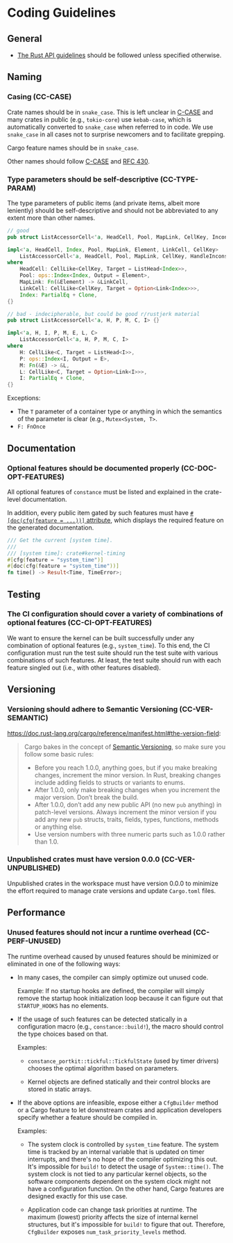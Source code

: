 # Coding Guidelines

## General

- [The Rust API guidelines] should be followed unless specified otherwise.

[The Rust API guidelines]: https://github.com/rust-lang/api-guidelines/tree/91939a78784e97ec3e2d84abed905738a7fd4224

## Naming

### Casing (CC-CASE)

Crate names should be in `snake_case`. This is left unclear in [C-CASE] and many crates in public (e.g., `tokio-core`) use `kebab-case`, which is automatically converted to `snake_case` when referred to in code. We use `snake_case` in all cases not to surprise newcomers and to facilitate grepping.

Cargo feature names should be in `snake_case`.

Other names should follow [C-CASE] and [RFC 430].

[C-CASE]: https://github.com/rust-lang/api-guidelines/blob/91939a78784e97ec3e2d84abed905738a7fd4224/src/naming.md#casing-conforms-to-rfc-430-c-case
[RFC 430]: https://github.com/rust-lang/rfcs/blob/master/text/0430-finalizing-naming-conventions.md

### Type parameters should be self-descriptive (CC-TYPE-PARAM)

The type parameters of public items (and private items, albeit more leniently) should be self-descriptive and should not be abbreviated to any extent more than other names.

```rust
// good
pub struct ListAccessorCell<'a, HeadCell, Pool, MapLink, CellKey, InconsistencyHandler> {}

impl<'a, HeadCell, Index, Pool, MapLink, Element, LinkCell, CellKey>
    ListAccessorCell<'a, HeadCell, Pool, MapLink, CellKey, HandleInconsistencyByReturningError>
where
    HeadCell: CellLike<CellKey, Target = ListHead<Index>>,
    Pool: ops::Index<Index, Output = Element>,
    MapLink: Fn(&Element) -> &LinkCell,
    LinkCell: CellLike<CellKey, Target = Option<Link<Index>>>,
    Index: PartialEq + Clone,
{}

// bad - indecipherable, but could be good r/rustjerk material
pub struct ListAccessorCell<'a, H, P, M, C, I> {}

impl<'a, H, I, P, M, E, L, C>
    ListAccessorCell<'a, H, P, M, C, I>
where
    H: CellLike<C, Target = ListHead<I>>,
    P: ops::Index<I, Output = E>,
    M: Fn(&E) -> &L,
    L: CellLike<C, Target = Option<Link<I>>>,
    I: PartialEq + Clone,
{}

```

Exceptions:

- The `T` parameter of a container type or anything in which the semantics of the parameter is clear (e.g., `Mutex<System, T>`.
- `F: FnOnce`

## Documentation

### Optional features should be documented properly (CC-DOC-OPT-FEATURES)

All optional features of `constance` must be listed and explained in the crate-level documentation.

In addition, every public item gated by such features must have [`#[doc(cfg(feature = ...))]` attribute](https://github.com/rust-lang/rust/issues/43781), which displays the required feature on the generated documentation.

```rust
/// Get the current [system time].
///
/// [system time]: crate#kernel-timing
#[cfg(feature = "system_time")]
#[doc(cfg(feature = "system_time"))]
fn time() -> Result<Time, TimeError>;
```

## Testing

### The CI configuration should cover a variety of combinations of optional features (CC-CI-OPT-FEATURES)

We want to ensure the kernel can be built successfully under any combination of optional features (e.g., `system_time`). To this end, the CI configuration must run the test suite should run the test suite with various combinations of such features. At least, the test suite should run with each feature singled out (i.e., with other features disabled).

## Versioning

### Versioning should adhere to Semantic Versioning (CC-VER-SEMANTIC)

<https://doc.rust-lang.org/cargo/reference/manifest.html#the-version-field>:

> Cargo bakes in the concept of [Semantic Versioning](https://semver.org/), so make sure you follow some basic rules:
>
> - Before you reach 1.0.0, anything goes, but if you make breaking changes, increment the minor version. In Rust, breaking changes include adding fields to structs or variants to enums.
> - After 1.0.0, only make breaking changes when you increment the major version. Don’t break the build.
> - After 1.0.0, don’t add any new public API (no new `pub` anything) in patch-level versions. Always increment the minor version if you add any new `pub` structs, traits, fields, types, functions, methods or anything else.
> - Use version numbers with three numeric parts such as 1.0.0 rather than 1.0.

### Unpublished crates must have version 0.0.0 (CC-VER-UNPUBLISHED)

Unpublished crates in the workspace must have version 0.0.0 to minimize the effort required to manage crate versions and update `Cargo.toml` files.

## Performance

### Unused features should not incur a runtime overhead (CC-PERF-UNUSED)

The runtime overhead caused by unused features should be minimized or eliminated in one of the following ways:

- In many cases, the compiler can simply optimize out unused code.

  Example: If no startup hooks are defined, the compiler will simply remove the startup hook initialization loop because it can figure out that `STARTUP_HOOKS` has no elements.

- If the usage of such features can be detected statically in a configuration macro (e.g., `constance::build!`), the macro should control the type choices based on that.

  Examples:

  - `constance_portkit::tickful::TickfulState` (used by timer drivers) chooses the optimal algorithm based on parameters.

  - Kernel objects are defined statically and their control blocks are stored in static arrays.

- If the above options are infeasible, expose either a `CfgBuilder` method or a Cargo feature to let downstream crates and application developers specify whether a feature should be compiled in.

  Examples:

  - The system clock is controlled by `system_time` feature. The system time is tracked by an internal variable that is updated on timer interrupts, and there's no hope of the compiler optimizing this out. It's impossible for `build!` to detect the usage of `System::time()`. The system clock is not tied to any particular kernel objects, so the software components dependent on the system clock might not have a configuration function. On the other hand, Cargo features are designed exactly for this use case.

  - Application code can change task priorities at runtime. The maximum (lowest) priority affects the size of internal kernel structures, but it's impossible for `build!` to figure that out. Therefore, `CfgBuilder` exposes `num_task_priority_levels` method.

